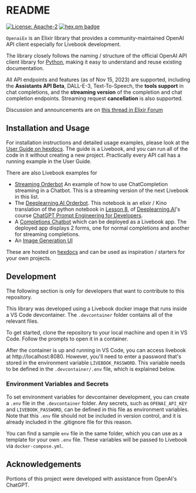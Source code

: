 # README
[![License: Apache-2](https://img.shields.io/badge/License-Apache2-yellow.svg)](https://opensource.org/license/apache-2-0/)
[![hex.pm badge](https://img.shields.io/hexpm/v/openai_ex.svg)](https://hex.pm/packages/openai_ex)

`OpenaiEx` is an Elixir library that provides a community-maintained OpenAI API client especially for Livebook development.

The library closely follows the naming / structure of the official OpenAI API client library for [Python](https://github.com/openai/openai-python), making it easy to understand and reuse existing documentation.

All API endpoints and features (as of Nov 15, 2023) are supported, including the **Assistants API Beta**, DALL-E-3, Text-To-Speech, the **tools support** in chat completions, and the **streaming version** of the completion and chat completion endpoints. Streaming request **cancellation** is also supported.

Discussion and announcements are on [this thread in Elixir Forum](https://elixirforum.com/t/openai-ex-openai-api-client-library/)

## Installation and Usage

For installation instructions and detailed usage examples, please look at the [User Guide on hexdocs](https://hexdocs.pm/openai_ex/userguide.html). The guide is a Livebook, and you can run all of the code in it without creating a new project. Practically every API call has a running example in the User Guide.

There are also Livebook examples for
* [Streaming Orderbot](https://hexdocs.pm/openai_ex/streaming_orderbot.html) An example of how to use ChatCompletion streaming in a Chatbot. This is a streaming version of the next Livebook in this list.
* The [Deeplearning.AI Orderbot](https://hexdocs.pm/openai_ex/dlai_orderbot.html). This notebook is an elixir / Kino translation of the python notebook in [Lesson 8](https://learn.deeplearning.ai/chatgpt-prompt-eng/lesson/8/chatbot), of [Deeplearning.AI](https://www.deeplearning.ai/)'s course [ChatGPT Prompt Engineering for Developers](https://www.deeplearning.ai/short-courses/chatgpt-prompt-engineering-for-developers/).
* A [Completions Chatbot](https://hexdocs.pm/openai_ex/completions.html) which can be deployed as a Livebook app. The deployed app displays 2 forms, one for normal completions and another for streaming completions.
* An [Image Generation UI](https://hexdocs.pm/openai_ex/images.html)

These are hosted on [hexdocs](https://hexdocs.pm/openai_ex) and can be used as inspiration / starters for your own projects.

## Development

The following section is only for developers that want to contribute to this repository.

This library was developed using a Livebook docker image that runs inside a VS Code devcontainer. The `.devcontainer` folder contains all of the relevant files.

To get started, clone the repository to your local machine and open it in VS Code. Follow the prompts to open it in a container.

After the container is up and running in VS Code, you can access livebook at http://localhost:8080. However, you'll need to enter a password that's stored in the environment variable `LIVEBOOK_PASSWORD`. This variable needs to be defined in the `.devcontainer/.env` file, which is explained below.

### Environment Variables and Secrets

To set environment variables for devcontainer development, you can create a `.env` file in the `.devcontainer` folder. Any secrets, such as `OPENAI_API_KEY` and `LIVEBOOK_PASSWORD`, can be defined in this file as environment variables. Note that this `.env` file should not be included in version control, and it is already included in the .gitignore file for this reason.

You can find a sample `env` file in the same folder, which you can use as a template for your own `.env` file. These variables will be passed to Livebook via `docker-compose.yml`.

## Acknowledgements

Portions of this project were developed with assistance from OpenAI's ChatGPT.